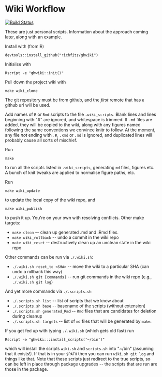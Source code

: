 # Wiki Workflow

[![Build Status](https://travis-ci.org/richfitz/ghwiki.png?branch=master)](https://travis-ci.org/richfitz/ghwiki)

These are just personal scripts.  Information about the approach coming later, along with an example.

Install with (from R)

```
devtools::install_github("richfitz/ghwiki")
```

Initialise with

```
Rscript -e "ghwiki::init()"
```

Pull down the project wiki with

```
make wiki_clone
```

The git repository must be from github, and the *first* remote that has a github url will be used.

Add names of `R` or `Rmd` scripts to the file `.wiki_scripts`.  Blank lines and lines beginning with "#" are ignored, and whitespace is trimmed.  If `.md` files are added, they will be copied to the wiki, along with any figures named following the same conventions we convince knitr to follow.  At the moment, any file *not* ending with `.R`, `.Rmd` or `.md` is ignored, and duplicated lines will probably cause all sorts of mischief.

Run

```
make
```

to run all the scripts listed in `.wiki_scripts`, generating `md` files, figures etc.  A bunch of knit tweaks are applied to normalise figure paths, etc.

Run

```
make wiki_update
```

to update the local copy of the wiki repo, and


```
make wiki_publish
```

to push it up.  You're on your own with resolving conflicts.  Other make targets:

* `make clean` -- clean up generated .md and .Rmd files.
* `make wiki_rollback` -- undo a commit in the wiki repo
* `make wiki_reset` -- destructively clean up an unclean state in the wiki repo

Other commands can be run via `./.wiki.sh`:

* `./.wiki.sh reset_to <SHA>` -- move the wiki to a particular SHA (can undo a rollback this way)
* `./.wiki.sh git [commands]` -- run git commands in the wiki repo (e.g., `./.wiki.sh git log`)

And yet more commands via `./.scripts.sh`

* `./.scripts.sh list` -- list of scripts that we know about
* `./.scripts.sh base` -- basename of the scripts (without extension)
* `./.scripts.sh generated_Rmd` -- `Rmd` files that are candidates for deletion during cleanup
* `./.scripts.sh targets` -- list of `md` files that will be generated by `make`.

If you get fed up with typing `./.wiki.sh` (which gets old fast) run

```
Rscript -e "ghwiki:::install_scripts('~/bin')"
```

which will install the scripts `wiki.sh` and `scripts.sh` into "~/bin" (assuming that it exists!).  If that is in your `$PATH` then you can run `wiki.sh git log` and things like that.  Note that these scripts just redirect to the true scripts, so can be left in place through package upgrades -- the scripts that are run are those in the package.
